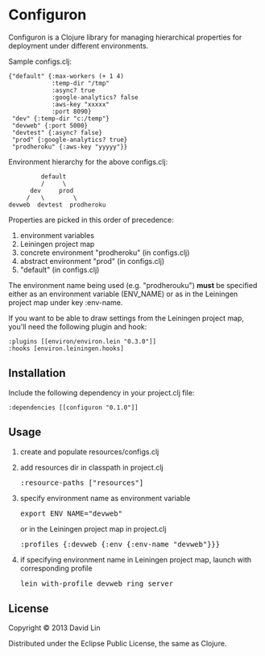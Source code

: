 # Configuron

Configuron is a Clojure library for managing hierarchical properties for deployment under different environments.

Sample configs.clj:

	{"default" {:max-workers (+ 1 4)
	            :temp-dir "/tmp"
	            :async? true
	            :google-analytics? false
	            :aws-key "xxxxx"
	            :port 8090}
	 "dev" {:temp-dir "c:/temp"}
	 "devweb" {:port 5000}
	 "devtest" {:async? false}
	 "prod" {:google-analytics? true}
	 "prodheroku" {:aws-key "yyyyy"}}
	 
Environment hierarchy for the above configs.clj:

	         default
	         /     \
	      dev     prod
	     /   \        \
	devweb  devtest  prodheroku

Properties are picked in this order of precedence:

1. environment variables
2. Leiningen project map
3. concrete environment "prodheroku" (in configs.clj)
4. abstract environment "prod" (in configs.clj)
5. "default" (in configs.clj)

The environment name being used (e.g. "prodherouku") <b>must</b> be specified either as an environment variable (ENV_NAME) or as in the Leiningen project map under key :env-name.

If you want to be able to draw settings from the Leiningen project map, you'll need the following plugin and hook:

	:plugins [[environ/environ.lein "0.3.0"]]
	:hooks [environ.leiningen.hooks]

## Installation

Include the following dependency in your project.clj file:

	:dependencies [[configuron "0.1.0"]]

## Usage

1. create and populate resources/configs.clj
2. add resources dir in classpath in project.clj

	<pre>:resource-paths ["resources"]</pre>
3. specify environment name as environment variable

	<pre>export ENV_NAME="devweb"</pre>
	or in the Leiningen project map in project.clj
	
	<pre>:profiles {:devweb {:env {:env-name "devweb"}}}</pre>
4. if specifying environment name in Leiningen project map, launch with corresponding profile

	<pre>lein with-profile devweb ring server</pre>

## License

Copyright © 2013 David Lin

Distributed under the Eclipse Public License, the same as Clojure.

